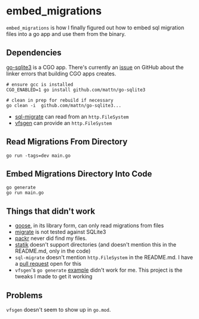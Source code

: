 # embed_migrations

`embed_migrations` is how I finally figured out how to embed sql migration
files into a go app and use them from the binary.

## Dependencies

[go-sqlite3](https://github.com/mattn/go-sqlite3) is a CGO app. There's
currently an [issue](https://github.com/golang/go/issues/36025) on GitHub about
the linker errors that building CGO apps creates.

```
# ensure gcc is installed
CGO_ENABLED=1 go install github.com/mattn/go-sqlite3

# clean in prep for rebuild if necessary
go clean -i  github.com/mattn/go-sqlite3...
```

- [sql-migrate](https://github.com/rubenv/sql-migrate/) can read from an `http.FileSystem`
- [vfsgen](https://github.com/shurcooL/vfsgen) can provide an `http.FileSystem`


## Read Migrations From Directory

```
go run -tags=dev main.go
```

## Embed Migrations Directory Into Code

```
go generate
go run main.go
```

## Things that didn't work

- [goose](https://github.com/pressly/goose), in its library form, can only read migrations from files
- [migrate](https://github.com/golang-migrate/migrate) is not tested against SQLite3
- [packr](https://github.com/gobuffalo/packr/tree/master/v2) never did find my files.
- [statik](https://github.com/rakyll/statik) doesn't support directories (and doesn't mention this in the README.md, only in the code)
- `sql-migrate` doesn't mention `http.FileSystem` in the README.md. I have a [pull request](https://github.com/rubenv/sql-migrate/pull/162) open for this
- `vfsgen`'s `go generate` [example](https://github.com/shurcooL/vfsgen#go-generate-usage) didn't work for me. This project is the tweaks I made to get it working

## Problems

`vfsgen` doesn't seem to show up in `go.mod`.

